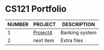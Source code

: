 # CS121 Portfolio

| NUMBER | PROJECT | DESCRIPTION |
|--------|---------|-------------|
|   1    |[Project4](https://github.com/Hosman2/Project4/tree/main) |Banking system|
|   2    |     next item   |    Extra files| 

